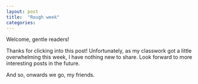 ```yaml
---
layout: post
title:  "Rough week"
categories:
---
```


Welcome, gentle readers!

Thanks for clicking into this post! Unfortunately, as my classwork got a little overwhelming this week, I have nothing new to share. Look forward to more interesting posts in the future.

And so, onwards we go, my friends.
